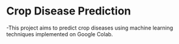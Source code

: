 # Crop Disease Prediction
-This project aims to predict crop diseases using machine learning techniques implemented on Google Colab. 

